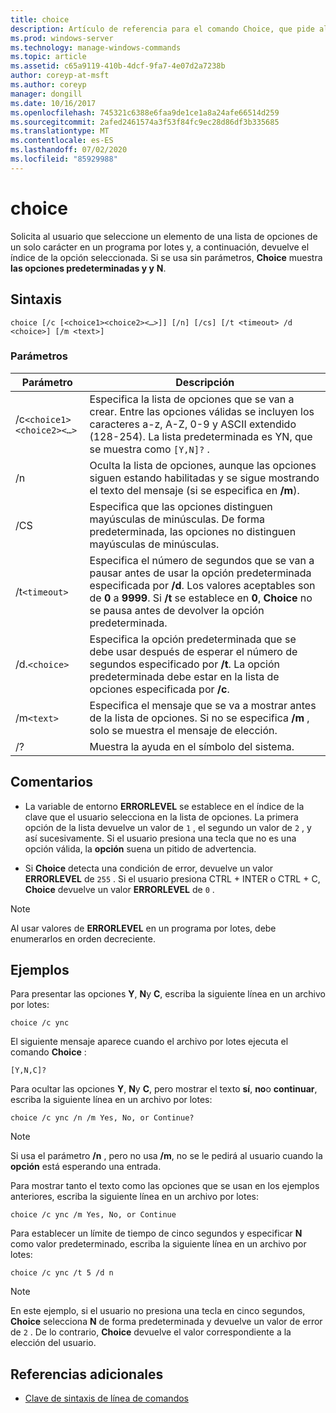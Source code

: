 ```yaml
---
title: choice
description: Artículo de referencia para el comando Choice, que pide al usuario que seleccione un elemento de una lista de opciones de un solo carácter en un programa por lotes y, a continuación, devuelve el índice de la opción seleccionada.
ms.prod: windows-server
ms.technology: manage-windows-commands
ms.topic: article
ms.assetid: c65a9119-410b-4dcf-9fa7-4e07d2a7238b
author: coreyp-at-msft
ms.author: coreyp
manager: dongill
ms.date: 10/16/2017
ms.openlocfilehash: 745321c6388e6faa9de1ce1a8a24afe66514d259
ms.sourcegitcommit: 2afed2461574a3f53f84fc9ec28d86df3b335685
ms.translationtype: MT
ms.contentlocale: es-ES
ms.lasthandoff: 07/02/2020
ms.locfileid: "85929988"
---
```

# <a name="choice"></a>choice

Solicita al usuario que seleccione un elemento de una lista de opciones de un solo carácter en un programa por lotes y, a continuación, devuelve el índice de la opción seleccionada. Si se usa sin parámetros, **Choice** muestra **las opciones predeterminadas y y** **N**.

## <a name="syntax"></a>Sintaxis

```
choice [/c [<choice1><choice2><…>]] [/n] [/cs] [/t <timeout> /d <choice>] [/m <text>]
```

### <a name="parameters"></a>Parámetros

| Parámetro | Descripción |
| --------- | ----------- |
| /c`<choice1><choice2><…>` | Especifica la lista de opciones que se van a crear. Entre las opciones válidas se incluyen los caracteres a-z, A-Z, 0-9 y ASCII extendido (128-254). La lista predeterminada es YN, que se muestra como `[Y,N]?` . |
| /n | Oculta la lista de opciones, aunque las opciones siguen estando habilitadas y se sigue mostrando el texto del mensaje (si se especifica en **/m**). |
| /CS | Especifica que las opciones distinguen mayúsculas de minúsculas. De forma predeterminada, las opciones no distinguen mayúsculas de minúsculas. |
| /t`<timeout>` | Especifica el número de segundos que se van a pausar antes de usar la opción predeterminada especificada por **/d**. Los valores aceptables son de **0** a **9999**. Si **/t** se establece en **0**, **Choice** no se pausa antes de devolver la opción predeterminada. |
| /d.`<choice>` | Especifica la opción predeterminada que se debe usar después de esperar el número de segundos especificado por **/t**. La opción predeterminada debe estar en la lista de opciones especificada por **/c**. |
| /m`<text>` | Especifica el mensaje que se va a mostrar antes de la lista de opciones. Si no se especifica **/m** , solo se muestra el mensaje de elección. |
| /? | Muestra la ayuda en el símbolo del sistema. |

## <a name="remarks"></a>Comentarios

- La variable de entorno **ERRORLEVEL** se establece en el índice de la clave que el usuario selecciona en la lista de opciones. La primera opción de la lista devuelve un valor de `1` , el segundo un valor de `2` , y así sucesivamente. Si el usuario presiona una tecla que no es una opción válida, la **opción** suena un pitido de advertencia.

- Si **Choice** detecta una condición de error, devuelve un valor **ERRORLEVEL** de `255` . Si el usuario presiona CTRL + INTER o CTRL + C, **Choice** devuelve un valor **ERRORLEVEL** de `0` .

> [!NOTE]
> Al usar valores de **ERRORLEVEL** en un programa por lotes, debe enumerarlos en orden decreciente.

## <a name="examples"></a>Ejemplos

Para presentar las opciones **Y**, **N**y **C**, escriba la siguiente línea en un archivo por lotes:

```
choice /c ync
```

El siguiente mensaje aparece cuando el archivo por lotes ejecuta el comando **Choice** :

```
[Y,N,C]?
```

Para ocultar las opciones **Y**, **N**y **C**, pero mostrar el texto **sí**, **no**o **continuar**, escriba la siguiente línea en un archivo por lotes:

```
choice /c ync /n /m Yes, No, or Continue?
```

> [!NOTE]
> Si usa el parámetro **/n** , pero no usa **/m**, no se le pedirá al usuario cuando la **opción** está esperando una entrada.

Para mostrar tanto el texto como las opciones que se usan en los ejemplos anteriores, escriba la siguiente línea en un archivo por lotes:

```
choice /c ync /m Yes, No, or Continue
```

Para establecer un límite de tiempo de cinco segundos y especificar **N** como valor predeterminado, escriba la siguiente línea en un archivo por lotes:

```
choice /c ync /t 5 /d n
```

> [!NOTE]
> En este ejemplo, si el usuario no presiona una tecla en cinco segundos, **Choice** selecciona **N** de forma predeterminada y devuelve un valor de error de `2` . De lo contrario, **Choice** devuelve el valor correspondiente a la elección del usuario.

## <a name="additional-references"></a>Referencias adicionales

- [Clave de sintaxis de línea de comandos](command-line-syntax-key.md)
